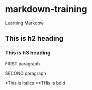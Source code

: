 # markdown-training

Learning Markdow
## This is h2 heading
### This is h3 heading

FIRST paragraph

SECOND paragraph























*This is italics
**THis is bold











